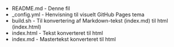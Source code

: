 		
* README.md	- Denne fil
* _config.yml	- Henvisning til visuelt GitHub Pages tema
* build.sh	- Til konvertering af Markdown-tekst (index.md) til html (index.html)
* index.html - Tekst konverteret til html
* index.md	- Mastertekst konverteret til html
